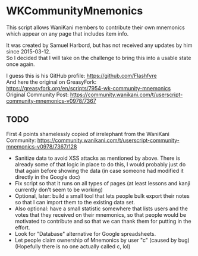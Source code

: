 # WKCommunityMnemonics
This script allows WaniKani members to contribute their own mnemonics which appear on any page that includes item info.

It was created by Samuel Harbord, but has not received any updates by him since 2015-03-12.  
So I decided that I will take on the challenge to bring this into a usable state once again.  

I guess this is his GitHub profile: https://github.com/Flashfyre  
And here the original on GreasyFork: https://greasyfork.org/en/scripts/7954-wk-community-mnemonics  
Original Community Post: https://community.wanikani.com/t/userscript-community-mnemonics-v0978/7367
## TODO
First 4 points shamelessly copied of irrelephant from the WaniKani Community:  https://community.wanikani.com/t/userscript-community-mnemonics-v0978/7367/128  

- Sanitize data to avoid XSS attacks as mentioned by above. There is already some of that logic in place to do this, 
I would probably just do that again before showing the data (in case someone had modified it directly in the Google doc)  
- Fix script so that it runs on all types of pages (at least lessons and kanji currently don’t seem to be working)  
- Optional, later: build a small tool that lets people bulk export their notes so that I can import them to the existing data set.  
- Also optional: have a small statistic somewhere that lists users and the votes that they received on their mnemonics, 
so that people would be motivated to contribute and so that we can thank them for putting in the effort.
- Look for "Database" alternative for Google spreadsheets.   
- Let people claim ownership of Mnemonics by user "c" (caused by bug) (Hopefully there is no one actually called c, lol)
